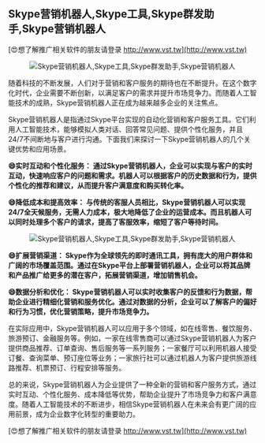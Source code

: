 ## **Skype营销机器人,Skype工具,Skype群发助手,Skype营销机器人**

[😍想了解推广相关软件的朋友请登录 http://www.vst.tw](http://www.vst.tw)

 <center><img src="https://vst.tw/MP4/tuiguang/png/7.png" alt="Skype营销机器人,Skype工具,Skype群发助手,Skype营销机器人"></center>

随着科技的不断发展，人们对于营销和客户服务的期待也在不断提升。在这个数字化时代，企业需要不断创新，以满足客户的需求并提升市场竞争力。而随着人工智能技术的成熟，Skype营销机器人正在成为越来越多企业的关注焦点。

Skype营销机器人是指通过Skype平台实现的自动化营销和客户服务工具。它们利用人工智能技术，能够模拟人类对话、回答常见问题、提供个性化服务，并且24/7不间断地与客户进行沟通。下面我们来探讨一下Skype营销机器人的几个关键优势和应用场景。

**😄实时互动和个性化服务： 通过Skype营销机器人，企业可以实现与客户的实时互动，快速响应客户的问题和需求。机器人可以根据客户的历史数据和行为，提供个性化的推荐和建议，从而提升客户满意度和购买转化率。**

**😄降低成本和提高效率： 与传统的客服人员相比，Skype营销机器人可以实现24/7全天候服务，无需人力成本，极大地降低了企业的运营成本。而且机器人可以同时处理多个客户的请求，提高了客服效率，缩短了客户等待时间。**

 <center><img src="https://vst.tw/MP4/tuiguang/png/6.png" alt="Skype营销机器人,Skype工具,Skype群发助手,Skype营销机器人"></center>

**😄扩展营销渠道： Skype作为全球领先的即时通讯工具，拥有庞大的用户群体和广阔的市场覆盖范围。通过在Skype平台上部署营销机器人，企业可以将其品牌和产品推广给更多的潜在客户，拓展营销渠道，增加销售机会。**

**😄数据分析和优化： Skype营销机器人可以实时收集客户的反馈和行为数据，帮助企业进行精细化营销和服务优化。通过对数据的分析，企业可以了解客户的偏好和行为习惯，优化营销策略，提升市场竞争力。**

在实际应用中，Skype营销机器人可以应用于多个领域，如在线零售、餐饮服务、旅游预订、金融服务等。例如，一家在线零售商可以通过Skype营销机器人为客户提供商品推荐、订单查询、售后服务等一系列服务；一家餐厅可以利用机器人接受订餐、查询菜单、预订座位等业务；一家旅行社可以通过机器人为客户提供旅游线路推荐、机票预订、行程安排等服务。

总的来说，Skype营销机器人为企业提供了一种全新的营销和客户服务方式，通过实时互动、个性化服务、成本降低等优势，帮助企业提升了市场竞争力和客户满意度。随着人工智能技术的不断进步，相信Skype营销机器人在未来会有更广阔的应用前景，成为企业数字化转型的重要助力。

[😍想了解推广相关软件的朋友请登录 http://www.vst.tw](http://www.vst.tw)



